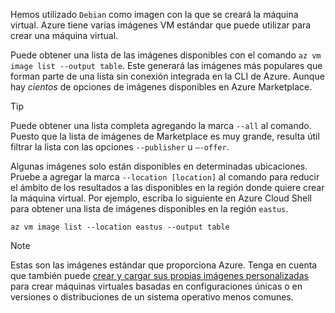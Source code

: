 Hemos utilizado `Debian` como imagen con la que se creará la máquina virtual. Azure tiene varias imágenes VM estándar que puede utilizar para crear una máquina virtual. 

Puede obtener una lista de las imágenes disponibles con el comando `az vm image list --output table`. Este generará las imágenes más populares que forman parte de una lista sin conexión integrada en la CLI de Azure. Aunque hay _cientos_ de opciones de imágenes disponibles en Azure Marketplace. 

> [!TIP]
> Puede obtener una lista completa agregando la marca `--all` al comando. Puesto que la lista de imágenes de Marketplace es muy grande, resulta útil filtrar la lista con las opciones `--publisher` u `–-offer`.

Algunas imágenes solo están disponibles en determinadas ubicaciones. Pruebe a agregar la marca `--location [location]` al comando para reducir el ámbito de los resultados a las disponibles en la región donde quiere crear la máquina virtual. Por ejemplo, escriba lo siguiente en Azure Cloud Shell para obtener una lista de imágenes disponibles en la región `eastus`.

```azurecli
az vm image list --location eastus --output table
```

> [!NOTE]
> Estas son las imágenes estándar que proporciona Azure. Tenga en cuenta que también puede [crear y cargar sus propias imágenes personalizadas](https://docs.microsoft.com/azure/virtual-machines/linux/tutorial-custom-images) para crear máquinas virtuales basadas en configuraciones únicas o en versiones o distribuciones de un sistema operativo menos comunes.